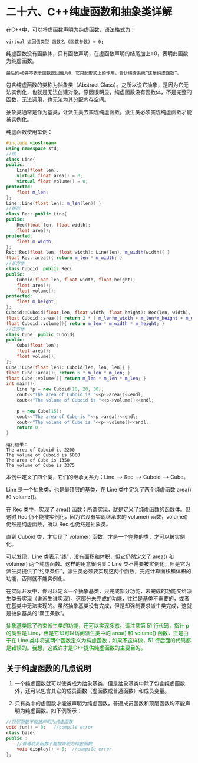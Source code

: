 # 二十六、C++纯虚函数和抽象类详解
在C++中，可以将虚函数声明为纯虚函数，语法格式为：

    virtual 返回值类型 函数名 (函数参数) = 0;

纯虚函数没有函数体，只有函数声明，在虚函数声明的结尾加上=0，表明此函数为纯虚函数。

    最后的=0并不表示函数返回值为0，它只起形式上的作用，告诉编译系统“这是纯虚函数”。

包含纯虚函数的类称为抽象类（Abstract Class）。之所以说它抽象，是因为它无法实例化，也就是无法创建对象。原因很明显，纯虚函数没有函数体，不是完整的函数，无法调用，也无法为其分配内存空间。

抽象类通常是作为基类，让派生类去实现纯虚函数。派生类必须实现纯虚函数才能被实例化。

纯虚函数使用举例：
```c++
#include <iostream>
using namespace std;
//线
class Line{
public:
    Line(float len);
    virtual float area() = 0;
    virtual float volume() = 0;
protected:
    float m_len;
};
Line::Line(float len): m_len(len){ }
//矩形
class Rec: public Line{
public:
    Rec(float len, float width);
    float area();
protected:
    float m_width;
};
Rec::Rec(float len, float width): Line(len), m_width(width){ }
float Rec::area(){ return m_len * m_width; }
//长方体
class Cuboid: public Rec{
public:
    Cuboid(float len, float width, float height);
    float area();
    float volume();
protected:
    float m_height;
};
Cuboid::Cuboid(float len, float width, float height): Rec(len, width), m_height(height){ }
float Cuboid::area(){ return 2 * ( m_len*m_width + m_len*m_height + m_width*m_height); }
float Cuboid::volume(){ return m_len * m_width * m_height; }
//正方体
class Cube: public Cuboid{
public:
    Cube(float len);
    float area();
    float volume();
};
Cube::Cube(float len): Cuboid(len, len, len){ }
float Cube::area(){ return 6 * m_len * m_len; }
float Cube::volume(){ return m_len * m_len * m_len; }
int main(){
    Line *p = new Cuboid(10, 20, 30);
    cout<<"The area of Cuboid is "<<p->area()<<endl;
    cout<<"The volume of Cuboid is "<<p->volume()<<endl;
  
    p = new Cube(15);
    cout<<"The area of Cube is "<<p->area()<<endl;
    cout<<"The volume of Cube is "<<p->volume()<<endl;
    return 0;
}
```

    运行结果：
    The area of Cuboid is 2200
    The volume of Cuboid is 6000
    The area of Cube is 1350
    The volume of Cube is 3375

本例中定义了四个类，它们的继承关系为：Line --> Rec --> Cuboid --> Cube。

Line 是一个抽象类，也是最顶层的基类，在 Line 类中定义了两个纯虚函数 area() 和 volume()。

在 Rec 类中，实现了 area() 函数；所谓实现，就是定义了纯虚函数的函数体。但这时 Rec 仍不能被实例化，因为它没有实现继承来的 volume() 函数，volume() 仍然是纯虚函数，所以 Rec 也仍然是抽象类。

直到 Cuboid 类，才实现了 volume() 函数，才是一个完整的类，才可以被实例化。

可以发现，Line 类表示“线”，没有面积和体积，但它仍然定义了 area() 和 volume() 两个纯虚函数。这样的用意很明显：Line 类不需要被实例化，但是它为派生类提供了“约束条件”，派生类必须要实现这两个函数，完成计算面积和体积的功能，否则就不能实例化。

在实际开发中，你可以定义一个抽象基类，只完成部分功能，未完成的功能交给派生类去实现（谁派生谁实现）。这部分未完成的功能，往往是基类不需要的，或者在基类中无法实现的。虽然抽象基类没有完成，但是却强制要求派生类完成，这就是抽象基类的“霸王条款”。

<font color="green">抽象基类除了约束派生类的功能，还可以实现多态。请注意第 51 行代码，指针 p 的类型是 Line，但是它却可以访问派生类中的 area() 和 volume() 函数，正是由于在 Line 类中将这两个函数定义为纯虚函数；如果不这样做，51 行后面的代码都是错误的。我想，这或许才是C++提供纯虚函数的主要目的。</font>

## 关于纯虚函数的几点说明

1) 一个纯虚函数就可以使类成为抽象基类，但是抽象基类中除了包含纯虚函数外，还可以包含其它的成员函数（虚函数或普通函数）和成员变量。

2) 只有类中的虚函数才能被声明为纯虚函数，普通成员函数和顶层函数均不能声明为纯虚函数。如下例所示：

```c++
//顶层函数不能被声明为纯虚函数
void fun() = 0;   //compile error
class base{
public :
    //普通成员函数不能被声明为纯虚函数
    void display() = 0;  //compile error
};
```